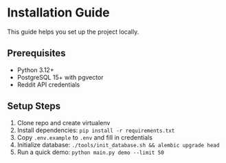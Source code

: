 # Installation Guide

This guide helps you set up the project locally.

## Prerequisites
- Python 3.12+
- PostgreSQL 15+ with pgvector
- Reddit API credentials

## Setup Steps
1. Clone repo and create virtualenv
2. Install dependencies: `pip install -r requirements.txt`
3. Copy `.env.example` to `.env` and fill in credentials
4. Initialize database: `./tools/init_database.sh && alembic upgrade head`
5. Run a quick demo: `python main.py demo --limit 50`